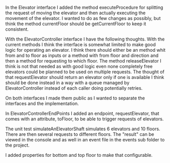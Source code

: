 In the Elevator interface I added the method executeProcedure for splitting the request of moving the elevator and then actually executing the movement of the elevator.
I wanted to do as few changes as possibly, but think the method currentFloor should be getCurrentFloor to keep it consistent.

With the ElevatorController interface I have the following thoughts. 
With the current methods I think the interface is somewhat limited to make good logic for operating an elevator.
I think there should either be an method whit from and to floor as inputs or a method with from floor and direction and then a method for requesting to which floor.
The method releaseElevator I think is not that needed as with good logic even none completely free elevators could be planned to be used on multiple requests.
The thought of that requestElevator should return an elevator only if one is available I think should be done instead in a way with a queue managed by ElevatorController instead of each caller doing potentially retries.

On both interfaces I made them public as I wanted to separate the interfaces and the implementation. 

In ElevatorControllerEndPoints I added an endpoint, requestElevator, that comes with an attribute, toFloor, to be able to trigger requests of elevators.

The unit test simulateAnElevatorShaft simulates 6 elevators and 10 floors. There are then several requests to different floors.
The "result" can be viewed in the console and as well in an event file in the events sub folder to the project.

I added properties for bottom and top floor to make that configurable.